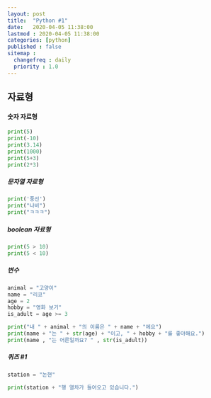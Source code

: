 ```yaml
---
layout: post
title:  "Python #1"
date:   2020-04-05 11:38:00 
lastmod : 2020-04-05 11:38:00
categories: [python]
published : false
sitemap :
  changefreq : daily
  priority : 1.0
---
```


## 자료형

#### 숫자 자료형
```python
print(5)
print(-10)
print(3.14)
print(1000)
print(5+3)
print(2*3)
```

##### 문자열 자료형
```python
print('풍선')
print("나비")
print("ㅋㅋㅋ")
```

##### boolean 자료형
```python
print(5 > 10)
print(5 < 10)
```

##### 변수
```python
animal = "고양이"
name = "리코"
age = 2
hobby = "영화 보기"
is_adult = age >= 3

print("내 " + animal + "의 이름은 " + name + "에요")
print(name + "는 " + str(age) + "이고, " + hobby + "를 좋아해요.")
print(name , "는 어른일까요? " , str(is_adult))
```

##### 퀴즈 #1
```python
station = "논현"

print(station + "행 열차가 들어오고 있습니다.")
```








<div class="divider"></div>



